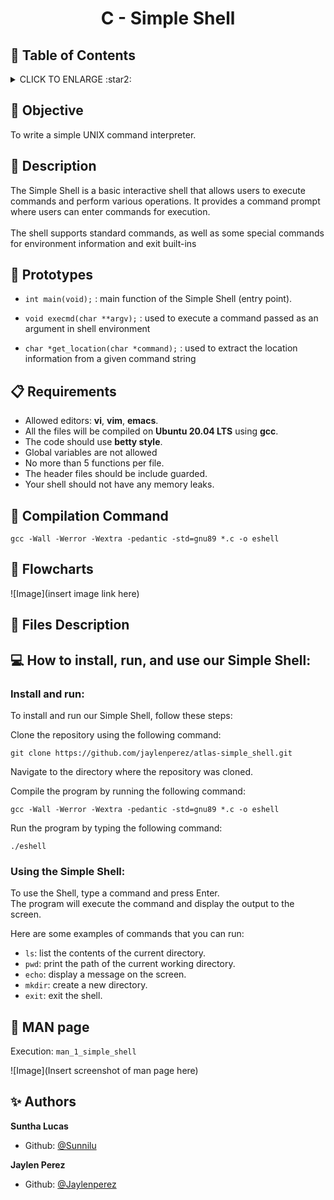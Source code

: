 # <p align="center">C - Simple Shell</p>

## :bookmark: Table of Contents
<details>
        <summary>
        CLICK TO ENLARGE :star2:
        </summary>
        :dart: <a href="#objective">Objective</a>
        <br>
        :shell: <a href="#description">Description</a>
        <br>
        :floppy_disk: <a href="#prototypes">Prototypes</a>
        <br>
        :clipboard: <a href="requirements">Requirements</a>
        <br>
        :floppy_disk: <a href="#compilation-command">Compilation Command</a>
        <br>
        :ocean: <a href="#flowcharts">Flowcharts</a>
        <br>
        :open_file_folder: <a href="#files-description">Files Descriptions</a>
        <br>
        :computer: <a href="#install_run_use">How to install and run our Simple Shell</a>
        <br>
        :blue_book: <a href="man-page">MAN page</a>
        <br>
        :sparkles: <a href="#authors">Authors</a>
</details>

## :dart: <span id="objective">Objective</span>
To write a simple UNIX command interpreter.

## :shell: <span id="description">Description</span>

The Simple Shell is a basic interactive shell that allows users to execute commands and perform various operations. It provides a command prompt where users can enter commands for execution.
<br><br>
The shell supports standard commands, as well as some special commands for environment information and exit built-ins

## :floppy_disk: <span id="prototypes">Prototypes</span>

- `int main(void);` : main function of the Simple Shell (entry point).

- `void execmd(char **argv);` : used to execute a command passed as an argument in shell environment

- `char *get_location(char *command);` : used to extract the location information from a given command string

## :clipboard: <span id="requirements">Requirements</span>
- Allowed editors: **vi**, **vim**, **emacs**.
- All the files will be compiled on **Ubuntu 20.04 LTS** using **gcc**.
- The code should use **betty style**.
- Global variables are not allowed
- No more than 5 functions per file.
- The header files should be include guarded.
- Your shell should not have any memory leaks.

## :floppy_disk: <span id="compilation-command">Compilation Command</a>
`gcc -Wall -Werror -Wextra -pedantic -std=gnu89 *.c -o eshell`

## :ocean: <span id="flowcharts">Flowcharts</a>

![Image](insert image link here)

## :open_file_folder: <span id="files-description">Files Description</span>

## :computer: <span id="install">How to install, run, and use our Simple Shell:</a>

### Install and run:

To install and run our Simple Shell, follow these steps:

Clone the repository using the following command:

`git clone https://github.com/jaylenperez/atlas-simple_shell.git`

Navigate to the directory where the repository was cloned.

Compile the program by running the following command:

`gcc -Wall -Werror -Wextra -pedantic -std=gnu89 *.c -o eshell`

Run the program by typing the following command:

`./eshell`

### Using the Simple Shell:

To use the Shell, type a command and press Enter.
<br>
The program will execute the command and display the output to the screen.

Here are some examples of commands that you can run:

- `ls`: list the contents of the current directory.
- `pwd`: print the path of the current working directory.
- `echo`: display a message on the screen.
- `mkdir`: create a new directory.
- `exit`: exit the shell.

## :blue_book: <span id="man-page">MAN page</a>

Execution: `man_1_simple_shell`

![Image](Insert screenshot of man page here)

## :sparkles: <span id="authors">Authors</span>
**Suntha Lucas**
- Github: [@Sunnilu](https://github.com/Sunnilu)

**Jaylen Perez**
- Github: [@Jaylenperez](https://github.com/Jaylen)